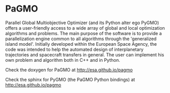 PaGMO
=====

Parallel Global Multiobjective Optimizer (and its Python alter ego PyGMO) offers a
user-friendly access to a wide array of global and local optimization algorithms and problems.
The main purpose of the software is to provide a parallelization engine common to all algorithms
through the 'generalized island model'. Initially developed within the European Space Agency,
the code was intended to help the automated design of interplanetary trajectories and spacecraft
transfers in general. The user can implement his own problem and algorithm both in C++ and in Python.

Check the doxygen for PaGMO at http://esa.github.io/pagmo

Check the sphinx for PyGMO (the PaGMO Python bindings) at http://esa.github.io/pagmo
